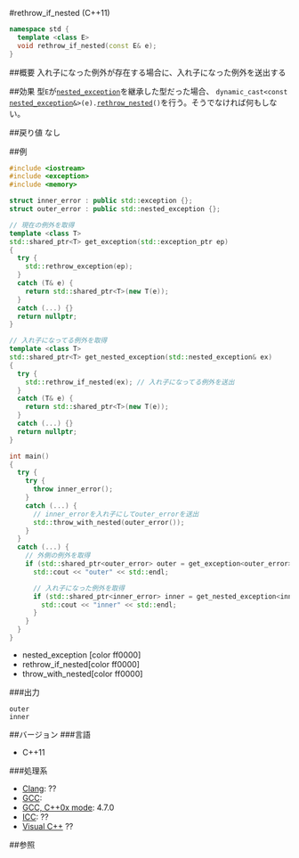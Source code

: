 #rethrow_if_nested (C++11)
```cpp
namespace std {
  template <class E>
  void rethrow_if_nested(const E& e);
}
```

##概要
入れ子になった例外が存在する場合に、入れ子になった例外を送出する



##効果
型`E`が[`nested_exception`](/reference/exception/nested_exception.md)を継承した型だった場合、
`dynamic_cast<const `[`nested_exception`](/reference/exception/nested_exception.md)`&>(e).`[`rethrow_nested`](/reference/exception/nested_exception/rethrow_nested.md)`()`を行う。そうでなければ何もしない。


##戻り値
なし


##例
```cpp
#include <iostream>
#include <exception>
#include <memory>

struct inner_error : public std::exception {};
struct outer_error : public std::nested_exception {};

// 現在の例外を取得
template <class T>
std::shared_ptr<T> get_exception(std::exception_ptr ep)
{
  try {
    std::rethrow_exception(ep);
  }
  catch (T& e) {
    return std::shared_ptr<T>(new T(e));
  }
  catch (...) {}
  return nullptr;
}

// 入れ子になってる例外を取得
template <class T>
std::shared_ptr<T> get_nested_exception(std::nested_exception& ex)
{
  try {
    std::rethrow_if_nested(ex); // 入れ子になってる例外を送出
  }
  catch (T& e) {
    return std::shared_ptr<T>(new T(e));
  }
  catch (...) {}
  return nullptr;
}

int main()
{
  try {
    try {
      throw inner_error();
    }
    catch (...) {
      // inner_errorを入れ子にしてouter_errorを送出
      std::throw_with_nested(outer_error());
    }
  }
  catch (...) {
    // 外側の例外を取得
    if (std::shared_ptr<outer_error> outer = get_exception<outer_error>(std::current_exception())) {
      std::cout << "outer" << std::endl;

      // 入れ子になった例外を取得
      if (std::shared_ptr<inner_error> inner = get_nested_exception<inner_error>(*outer)) {
        std::cout << "inner" << std::endl;
      }
    }
  }
}
```
* nested_exception [color ff0000]
* rethrow_if_nested[color ff0000]
* throw_with_nested[color ff0000]

###出力
```
outer
inner
```

##バージョン
###言語
- C++11

###処理系
- [Clang](/implementation#clang.md): ??
- [GCC](/implementation#gcc.md): 
- [GCC, C++0x mode](/implementation#gcc.md): 4.7.0
- [ICC](/implementation#icc.md): ??
- [Visual C++](/implementation#visual_cpp.md) ??


##参照


